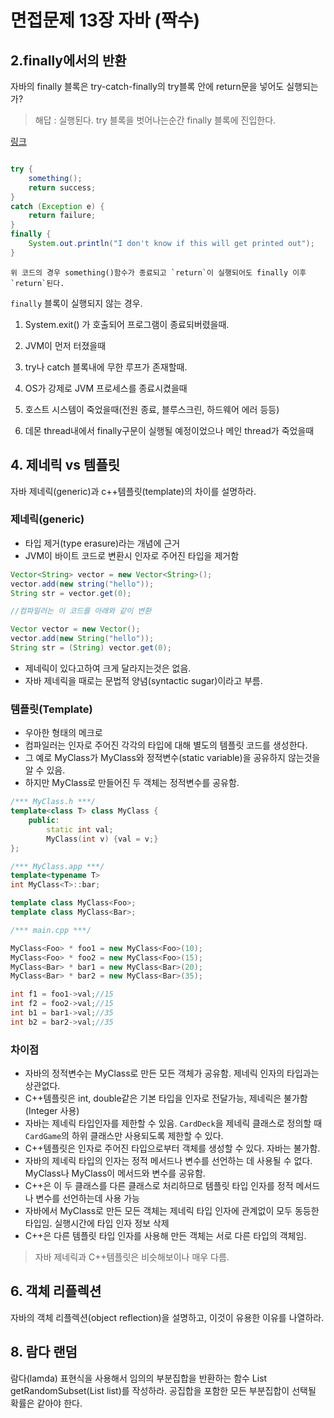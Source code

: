 # 면접문제 13장 자바 (짝수)


## 2.finally에서의 반환
자바의 finally 블록은 try-catch-finally의 try블록 안에 return문을 넣어도 실행되는가?


> 해답 : 실행된다. try 블록을 벗어나는순간 finally 블록에 진입한다.

[링크](https://stackoverflow.com/questions/65035/does-a-finally-block-always-get-executed-in-java)


```java

try {  
    something();  
    return success;  
}  
catch (Exception e) {   
    return failure;  
}  
finally {  
    System.out.println("I don't know if this will get printed out");
}


```

    위 코드의 경우 something()함수가 종료되고 `return`이 실행되어도 finally 이후 `return`된다.



`finally` 블록이 실행되지 않는 경우.

1. System.exit() 가 호출되어 프로그램이 종료되버렸을때.

2. JVM이 먼저 터졌을때

3. try나 catch 블록내에 무한 루프가 존재할때.

4. OS가 강제로 JVM 프로세스를 종료시켰을때

5. 호스트 시스템이 죽었을때(전원 종료, 블루스크린, 하드웨어 에러 등등)

6. 데몬 thread내에서 finally구문이 실행될 예정이었으나 메인 thread가 죽었을때



## 4. 제네릭 vs 템플릿
자바 제네릭(generic)과 c++템플릿(template)의 차이를 설명하라.

### 제네릭(generic)

- 타입 제거(type erasure)라는 개념에 근거
- JVM이 바이트 코드로 변환시 인자로 주어진 타입을 제거함


```java
Vector<String> vector = new Vector<String>();
vector.add(new string("hello"));
String str = vector.get(0);

//컴파일러는 이 코드를 아래와 같이 변환

Vector vector = new Vector();
vector.add(new String("hello"));
String str = (String) vector.get(0);

```
- 제네릭이 있다고하여 크게 달라지는것은 없음.
- 자바 제네릭을 때로는 문법적 양념(syntactic sugar)이라고 부름.



### 템플릿(Template)

- 우아한 형태의 메크로
- 컴파일러는 인자로 주어진 각각의 타입에 대해 별도의 템플릿 코드를 생성한다.
- 그 예로 MyClass<Foo>가 MyClass<Bar>와 정적변수(static variable)을 공유하지 않는것을 알 수 있음.
- 하지만 MyClass<Foo>로 만들어진 두 객체는 정적변수를 공유함.
```cpp
/*** MyClass.h ***/
template<class T> class MyClass {
    public:
        static int val;
        MyClass(int v) {val = v;}
};

/*** MyClass.app ***/
template<typename T>
int MyClass<T>::bar;

template class MyClass<Foo>;
template class MyClass<Bar>;

/*** main.cpp ***/

MyClass<Foo> * foo1 = new MyClass<Foo>(10);
MyClass<Foo> * foo2 = new MyClass<Foo>(15);
MyClass<Bar> * bar1 = new MyClass<Bar>(20);
MyClass<Bar> * bar2 = new MyClass<Bar>(35);

int f1 = foo1->val;//15
int f2 = foo2->val;//15
int b1 = bar1->val;//35
int b2 = bar2->val;//35

```

### 차이점

- 자바의 정적변수는 MyClass로 만든 모든 객체가 공유함. 제네릭 인자의 타입과는 상관없다.
- C++템플릿은 int, double같은 기본 타입을 인자로 전달가능, 제네릭은 불가함(Integer 사용)
- 자바는 제네릭 타입인자를 제한할 수 있음. `CardDeck`을 제네릭 클래스로 정의할 때 `CardGame`의 하위 클래스만 사용되도록 제한할 수 있다.
- C++템플릿은 인자로 주어진 타입으로부터 객체를 생성할 수 있다. 자바는 불가함.
- 자바의 제네릭 타입의 인자는 정적 메서드나 변수를 선언하는 데 사용될 수 없다. MyClass<Foo>나 MyClass<Bar>이 메서드와 변수를 공유함.
- C++은 이 두 클래스를 다른 클래스로 처리하므로 템플릿 타입 인자를 정적 메서드나 변수를 선언하는데 사용 가능
- 자바에서 MyClass로 만든 모든 객체는 제네릭 타입 인자에 관계없이 모두 동등한 타입임. 실행시간에 타입 인자 정보 삭제
- C++은 다른 템플릿 타입 인자를 사용해 만든 객체는 서로 다른 타입의 객체임.

> 자바 제네릭과 C++템플릿은 비슷해보이나 매우 다름.




## 6. 객체 리플렉션
자바의 객체 리플렉션(object reflection)을 설명하고, 이것이 유용한 이유를 나열하라.



## 8. 람다 랜덤
람다(lamda) 표현식을 사용해서 임의의 부분집합을 반환하는 함수 List getRandomSubset(List<Integer> list)를 작성하라. 공집합을 포함한 모든 부분집합이 선택될 확률은 같아야 한다.